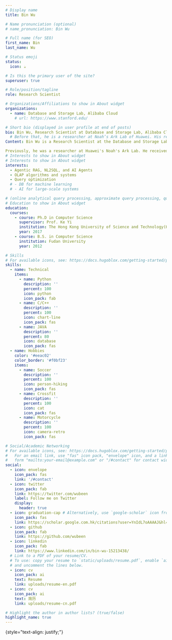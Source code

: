 ```yaml
---
# Display name
title: Bin Wu

# Name pronunciation (optional)
# name_pronunciation: Bin Wu

# Full name (for SEO)
first_name: Bin
last_name: Wu

# Status emoji
status:
  icon: ☕️

# Is this the primary user of the site?
superuser: true

# Role/position/tagline
role: Research Scientist

# Organizations/Affiliations to show in About widget
organizations:
  - name: Database and Storage Lab, Alibaba Cloud
    # url: https://www.stanford.edu/

# Short bio (displayed in user profile at end of posts)
bio: Bin Wu, Research Scientist at Database and Storage Lab, Alibaba Cloud. 
  # Before that, he is a researcher at Noah’s Ark Lab of Huawei. His research interest lies in the cross-intersection of theoretical computer science, large-scale database management systems and machine learning. He received his Ph.D in Computer Science from HKSUT under the supervision of <a href="https://www.cse.ust.hk/~yike/">Prof. Ke Yi</a> in 2017 and received his bachelor’s degree from Fudan University in 2012. He is a recipient of ACM SIGMOD Research Highlight Award(2017) and ACM SIGMOD Best Paper Award(2016).
Content: Bin Wu is a Research Scientist at the Database and Storage Lab at Alibaba Cloud. His work centers on driving innovation from Data+AI research to production, where he develops novel methods for top-tier conferences and deploys them at scale to solve critical business challenges. His current research focuses on Agentic RAG, NL2SQL, and AI Agents. Additionally, his research interests include theoretical computer science and large-scale database management systems.

Previously, he was a researcher at Huawei's Noah's Ark Lab. He received his Ph.D. in Computer Science from The Hong Kong University of Science and Technology (HKUST) in 2018, supervised by <a href="https://www.cse.ust.hk/~yike/">Prof. Ke Yi</a>, and his bachelor's degree from Fudan University in 2012. He is a recipient of the ACM SIGMOD Best Paper Award (2016) and the Research Highlight Award (2017).
# Interests to show in About widget
# Interests to show in About widget
interests:
  - Agentic RAG, NL2SQL, and AI Agents
  - OLAP algorithms and systems
  - Query optimization
  # - DB for machine learning
  # - AI for large-scale systems

# (online analytical query processing, approximate query processing, query optimization)
# Education to show in About widget
education:
  courses:
    - course: Ph.D in Computer Science
      supervisor: Prof. Ke Yi
      institution: The Hong Kong University of Science and Technology(HKUST)
      year: 2017
    - course: B.S. in Computer Science
      institution: Fudan University
      year: 2012

# Skills
# For available icons, see: https://docs.hugoblox.com/getting-started/page-builder/#icons
skills:
  - name: Technical
    items:
      - name: Python
        description: ''
        percent: 100
        icon: python
        icon_pack: fab
      - name: C/C++
        description: ''
        percent: 100
        icon: chart-line
        icon_pack: fas
      - name: JAVA
        description: ''
        percent: 80
        icon: database
        icon_pack: fas
  - name: Hobbies
    color: '#eeac02'
    color_border: '#f0bf23'
    items:
      - name: Soccer 
        description: ''
        percent: 100
        icon: person-hiking
        icon_pack: fas
      - name: Crossfit
        description: ''
        percent: 100
        icon: cat
        icon_pack: fas
      - name: Motorcycle
        description: ''
        percent: 100
        icon: camera-retro
        icon_pack: fas

# Social/Academic Networking
# For available icons, see: https://docs.hugoblox.com/getting-started/page-builder/#icons
#   For an email link, use "fas" icon pack, "envelope" icon, and a link in the
#   form "mailto:your-email@example.com" or "/#contact" for contact widget.
social:
  - icon: envelope
    icon_pack: fas
    link: '/#contact'
  - icon: twitter
    icon_pack: fab
    link: https://twitter.com/wubeen
    label: Follow me on Twitter
    display:
      header: true
  - icon: graduation-cap # Alternatively, use `google-scholar` icon from `ai` icon pack
    icon_pack: fas
    link: https://scholar.google.com.hk/citations?user=YnIdL7oAAAAJ&hl=en
  - icon: github
    icon_pack: fab
    link: https://github.com/wubeen
  - icon: linkedin
    icon_pack: fab
    link: https://www.linkedin.com/in/bin-wu-15213438/
  # Link to a PDF of your resume/CV.
  # To use: copy your resume to `static/uploads/resume.pdf`, enable `ai` icons in `params.yaml`,
  # and uncomment the lines below.
  - icon: cv
    icon_pack: ai
    text: Resume
    link: uploads/resume-en.pdf
  - icon: cv
    icon_pack: ai
    text: 简历
    link: uploads/resume-cn.pdf

# Highlight the author in author lists? (true/false)
highlight_name: true
---
```


<!-- Chien Shiung Wu is a professor of artificial intelligence at the Stanford AI Lab. Her research interests include distributed robotics, mobile computing and programmable matter. She leads the Robotic Neurobiology group, which develops self-reconfiguring robots, systems of self-organizing robots, and mobile sensor networks. -->
{style="text-align: justify;"}
